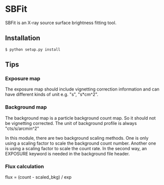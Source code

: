 
# SBFit 
SBFit is an X-ray source surface brightness fitting tool.

## Installation
```shell
$ python setup.py install
```
## Tips
### Exposure map
The exposure map should include vignetting correction information 
and can have different kinds of unit e.g. "s", "s*cm^2".

### Background map
The background map is a particle background count map. 
So it should not be vignetting corrected. The unit
of background profile is always "cts/s/arcmin^2"

In this module, there are two background scaling methods. One is only using a scaling factor to scale the
background count number. Another one is using a scaling factor to scale the count rate. In the second
way, an EXPOSURE keyword is needed in the background file header.

### Flux calculation
flux = (count - scaled_bkg) / exp

